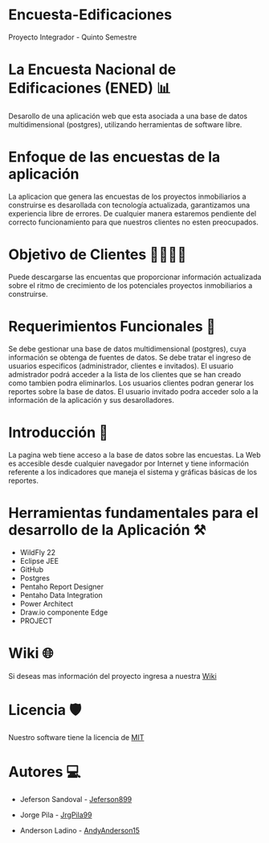 # Encuesta-Edificaciones
Proyecto Integrador - Quinto Semestre 
# La Encuesta Nacional de Edificaciones (ENED) 📊
Desarollo de una aplicación web que esta asociada a una base de datos multidimensional (postgres), utilizando herramientas de software libre.
# Enfoque de las encuestas de la aplicación 
La aplicacion que genera las encuestas de los proyectos inmobiliarios a construirse es desarollada con tecnología actualizada, garantizamos una experiencia libre de errores. De cualquier manera estaremos pendiente del correcto funcionamiento para que nuestros clientes no esten preocupados.
# Objetivo de Clientes 👨‍👨‍👦‍👦
Puede descargarse las encuentas que proporcionar información actualizada sobre el ritmo de crecimiento de los potenciales proyectos inmobiliarios a construirse.
# Requerimientos Funcionales 📑
Se debe gestionar una base de datos multidimensional (postgres), cuya información se obtenga de fuentes de datos. Se debe tratar el ingreso de usuarios especificos (administrador, clientes e invitados). El usuario admistrador podrá acceder a la lista de los clientes que se han creado como  tambien podra eliminarlos. Los usuarios clientes podran generar los reportes sobre la base de datos. El usuario invitado podra acceder solo a la información de la aplicación y sus desarolladores.
# Introducción 📃
La pagina web tiene acceso a la base de datos sobre las encuestas. La Web es accesible desde cualquier navegador por Internet y tiene información referente a los indicadores que maneja el sistema y gráficas básicas de los reportes.
# Herramientas fundamentales para el desarrollo de la Aplicación ⚒️
* WildFly 22
* Eclipse JEE
* GitHub
* Postgres
* Pentaho Report Designer
* Pentaho Data Integration
* Power Architect
* Draw.io componente Edge
* PROJECT
# Wiki 🌐
<html>
<body>
  <p>Si deseas mas información del proyecto ingresa a nuestra  <a href="https://github.com/AndyAnderson15/Encuesta-Edificaciones/wiki">Wiki</a></p>
</body>
</html>

# Licencia 🛡️
<p>Nuestro software tiene la licencia de <a href="https://es.wikipedia.org/wiki/Licencia_MIT#:~:text=La%20licencia%20MIT%20es%20una,%2C%20Massachusetts%20Institute%20of%20Technology">MIT</a></p>

# Autores 💻
* <p>Jeferson Sandoval - <a href="https://github.com/Jeferson899">Jeferson899</a></p>
* <p>Jorge Pila - <a href="https://github.com/JrgPila99">JrgPila99</a></p>
* <p>Anderson Ladino - <a href="https://github.com/AndyAnderson15">AndyAnderson15</a></p>

